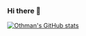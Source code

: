### Hi there 👋

[![Othman's GitHub stats](https://github-readme-stats.vercel.app/api?username=Ojabraneshow_icons=true)](https://github.com/Ojabrane/github-readme-stats)
